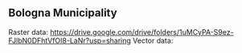 ## Bologna Municipality
Raster data: https://drive.google.com/drive/folders/1uMCyPA-S9ez-FJlbN0DFhtVfOI8-LaNr?usp=sharing
Vector data: 





